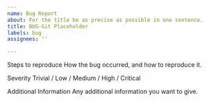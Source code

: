 ```yaml
---
name: Bug Report
about: For the title be as precise as possible in one sentence.
title: BUG-Git Placeholder
labels: bug
assignees: ''

---
```


Steps to reproduce
How the bug occurred, and how to reproduce it.

Severity
Trivial / Low / Medium / High / Critical

Additional Information
Any additional information you want to give.
